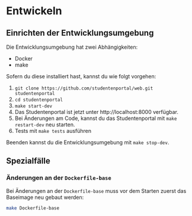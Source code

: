 # Entwickeln

## Einrichten der Entwicklungsumgebung

Die Entwicklungsumgebung hat zwei Abhängigkeiten:

- Docker
- make

Sofern du diese installiert hast, kannst du wie folgt vorgehen:

1. `git clone https://github.com/studentenportal/web.git studentenportal`
2. `cd studentenportal`
3. `make start-dev`
4. Das Studentenportal ist jetzt unter http://localhost:8000 verfügbar.
5. Bei Änderungen am Code, kannst du das Studentenportal mit `make restart-dev` neu starten.
6. Tests mit `make tests` ausführen

Beenden kannst du die Entwicklungsumgebung mit `make stop-dev`.


## Spezialfälle
### Änderungen an der `Dockerfile-base`

Bei Änderungen an der `Dockerfile-base` muss vor dem Starten zuerst das Baseimage neu gebaut werden:

```bash
make Dockerfile-base
```
